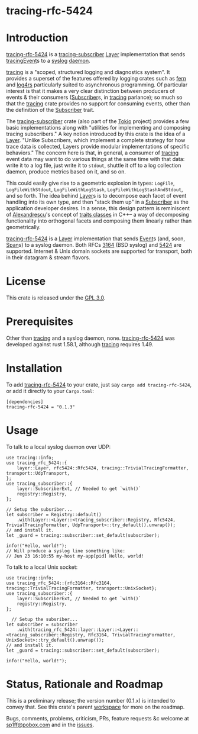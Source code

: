tracing-rfc-5424
================

# Introduction

[tracing-rfc-5424](https://github.com/sp1ff/syslog-tracing/tracing-rfc-5424) is a [tracing-subscriber](https://docs.rs/tracing-subscriber/latest/tracing_subscriber/index.html) [Layer](https://docs.rs/tracing-subscriber/latest/tracing_subscriber/layer/trait.Layer.html) implementation that sends [tracing](https://docs.rs/tracing/latest/tracing/index.html)[Event](https://docs.rs/tracing/latest/tracing/struct.Event.html)s  to a [syslog](https://en.wikipedia.org/wiki/Syslog) [daemon](https://en.wikipedia.org/wiki/Daemon_(computing)).

[tracing](https://docs.rs/tracing/latest/tracing/index.html) is a "scoped, structured logging and diagnostics system". It provides a superset of the features offered by logging crates such as [fern](https://docs.rs/fern/latest/fern/index.html) and [log4rs](https://docs.rs/log4rs/latest/log4rs/) particularly suited to asynchronous programming. Of particular interest is that it makes a very clear distinction between producers of events & their consumers ([Subscriber](https://docs.rs/tracing/0.1.34/tracing/trait.Subscriber.html)s, in [tracing](https://docs.rs/tracing/latest/tracing/index.html) parlance); so much so that the [tracing](https://docs.rs/tracing/latest/tracing/index.html) crate provides no support for <span class="underline">consuming</span> events, other than the definition of the [Subscriber](https://docs.rs/tracing/0.1.34/tracing/trait.Subscriber.html) trait.

The [tracing-subscriber](https://docs.rs/tracing-subscriber/0.3.11/tracing_subscriber/index.html) crate (also part of the [Tokio](https://tokio.rs/) project) provides a few basic implementations along with "utilities for implementing and composing tracing subscribers." A key notion introduced by this crate is the idea of a [Layer](https://docs.rs/tracing-subscriber/0.3.11/tracing_subscriber/layer/trait.Layer.html). "Unlike Subscribers, which implement a complete strategy for how trace data is collected, Layers provide modular implementations of specific behaviors." The concern here is that, in general, a consumer of [tracing](https://docs.rs/tracing/latest/tracing/index.html) event data may want to do various things at the same time with that data: write it to a log file, just write it to `stdout`, shuttle it off to a log collection daemon, produce metrics based on it, and so on.

This could easily give rise to a geometric explosion in types: `LogFile`, `LogFileWithStdout`, `LogFileWithLogStash`, `LogFileWithLogStashAndStdout`, and so forth. The idea behind [Layer](https://docs.rs/tracing-subscriber/0.3.11/tracing_subscriber/layer/trait.Layer.html)s is to decompose each facet of event handling into its own type, and then "stack them up" in a [Subscriber](https://docs.rs/tracing/0.1.34/tracing/trait.Subscriber.html) as the application developer desires. In a sense, this design pattern is reminiscent of [Alexandrescu](https://en.wikipedia.org/wiki/Andrei_Alexandrescu)'s concept of [traits classes](https://erdani.com/publications/traits.html) in C++&#x2013; a way of decomposing functionality into orthogonal facets and composing them linearly rather than geometrically.

[tracing-rfc-5424](https://github.com/sp1ff/syslog-tracing/tracing-rfc-5424) is a [Layer](https://docs.rs/tracing-subscriber/latest/tracing_subscriber/layer/trait.Layer.html) implementation that sends [Event](https://docs.rs/tracing/latest/tracing/struct.Event.html)s (and, soon, [Span](https://docs.rs/tracing/latest/tracing/struct.Span.html)s) to a syslog daemon. Both RFCs [3164](https://www.rfc-editor.org/rfc/rfc3164) (BSD syslog) and [5424](https://www.rfc-editor.org/rfc/rfc5424.html) are supported. Internet & Unix domain sockets are supported for transport, both in their datagram & stream flavors.
# License

This crate is released under the [GPL 3.0](https://spdx.org/licenses/GPL-3.0-or-later.html).
# Prerequisites

Other than [tracing](https://github.com/tokio-rs/tracing) and a syslog daemon, none. [tracing-rfc-5424](https://github.com/sp1ff/syslog-tracing/tracing-rfc-5424) was developed against rust 1.58.1, although [tracing](https://github.com/tokio-rs/tracing) requires 1.49.

# Installation

To add [tracing-rfc-5424](https://github.com/sp1ff/syslog-tracing/tracing-rfc-5424) to your crate, just say `cargo add tracing-rfc-5424`, or add it directly to your `Cargo.toml`:

    [dependencies]
    tracing-rfc-5424 = "0.1.3"
# Usage

To talk to a local syslog daemon over UDP:

    use tracing::info;
    use tracing_rfc_5424::{
        layer::Layer, rfc5424::Rfc5424, tracing::TrivialTracingFormatter, transport::UdpTransport,
    };
    use tracing_subscriber::{
        layer::SubscriberExt, // Needed to get `with()`
        registry::Registry,
    };
    
    // Setup the subsriber...
    let subscriber = Registry::default()
        .with(Layer::<Layer::<tracing_subscriber::Registry, Rfc5424, TrivialTracingFormatter, UdpTransport>::try_default().unwrap());
    // and install it.
    let _guard = tracing::subscriber::set_default(subscriber);
    
    info!("Hello, world!");
    // Will produce a syslog line something like:
    // Jun 23 16:10:55 my-host my-app[pid] Hello, world!

To talk to a local Unix socket:

    use tracing::info;
    use tracing_rfc_5424::{rfc3164::Rfc3164, tracing::TrivialTracingFormatter, transport::UnixSocket};
    use tracing_subscriber::{
        layer::SubscriberExt, // Needed to get `with()`
        registry::Registry,
    };

      // Setup the subsriber...
    let subscriber = subscriber
        .with(tracing_rfc_5424::layer::Layer::<Layer::<tracing_subscriber::Registry, Rfc3164, TrivialTracingFormatter, UnixSocket>::try_default().unwrap());
    // and install it.
    let _guard = tracing::subscriber::set_default(subscriber);

    info!("Hello, world!");
# Status, Rationale and Roadmap

This is a preliminary release; the version number (0.1.x) is intended to convey that. See this crate's parent [workspace](https://github.com/sp1ff/syslog-tracing) for more on the roadmap.

Bugs, comments, problems, criticism, PRs, feature requests &c welcome at [sp1ff@pobox.com](mailto:sp1ff@pobox.com) and in the [issues](https://github.com/sp1ff/syslog-tracing/issues).

